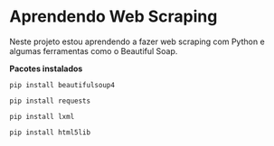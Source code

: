 # Aprendendo Web Scraping
Neste projeto estou aprendendo a fazer web scraping com Python e algumas ferramentas como o Beautiful Soap.

**Pacotes instalados**

~~~shell script
pip install beautifulsoup4
  
pip install requests
  
pip install lxml
  
pip install html5lib 
~~~  



